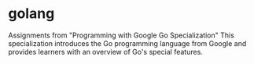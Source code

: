 # golang
Assignments from "Programming with Google Go Specialization" 
This specialization introduces the Go programming language from Google and provides learners with an overview of Go's special features. 
